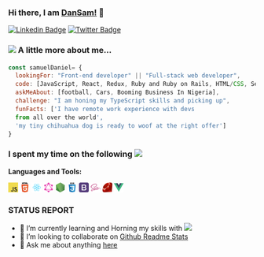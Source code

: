### Hi there, I am [DanSam!](https://github.com/DanSam5K) 👋

[![Linkedin Badge](https://img.shields.io/badge/-Daniel%20Samuel-blue?style=flat-square&logo=Linkedin&logoColor=white&link=https://www.linkedin.com/in/dansamuel/)](https://www.linkedin.com/in/dansamuel/)
[![Twitter Badge](https://img.shields.io/badge/-@_dan_sam-1ca0f1?style=flat-square&labelColor=1ca0f1&logo=twitter&logoColor=white&link=https://twitter.com/_dan_sam)](https://twitter.com/_dan_sam)

### <img src="https://media.giphy.com/media/kbVuid1Ak3uEHJUMVO/giphy.gif" width="50"> A little more about me...  

```javascript
const samuelDaniel= {
  lookingFor: "Front-end developer" || "Full-stack web developer",
  code: [JavaScript, React, Redux, Ruby and Ruby on Rails, HTML/CSS, Semantic UI, Bootstrap, Vue.js, SQL],
  askMeAbout: [football, Cars, Booming Business In Nigeria],
  challenge: "I am honing my TypeScript skills and picking up",
  funFacts: ['I have remote work experience with devs 
  from all over the world', 
  'my tiny chihuahua dog is ready to woof at the right offer']
}
```

### I spent my time on the following <img src="https://media.giphy.com/media/SvQzkTQb3ZwKcj1QTO/giphy.gif" width="40">

**Languages and Tools:**  

<code><img height="20" src="https://raw.githubusercontent.com/github/explore/80688e429a7d4ef2fca1e82350fe8e3517d3494d/topics/javascript/javascript.png"></code>
<code><img height="20" src="https://raw.githubusercontent.com/github/explore/80688e429a7d4ef2fca1e82350fe8e3517d3494d/topics/html/html.png"></code>
<code><img height="20" src="https://raw.githubusercontent.com/github/explore/80688e429a7d4ef2fca1e82350fe8e3517d3494d/topics/react/react.png"></code>
<code><img height="20" src="https://raw.githubusercontent.com/github/explore/5c058a388828bb5fde0bcafd4bc867b5bb3f26f3/topics/graphql/graphql.png"></code>
<code><img height="20" src="https://raw.githubusercontent.com/github/explore/80688e429a7d4ef2fca1e82350fe8e3517d3494d/topics/nodejs/nodejs.png"></code> 
<code><img height="20" src="https://raw.githubusercontent.com/github/explore/80688e429a7d4ef2fca1e82350fe8e3517d3494d/topics/css/css.png"></code>
<code><img height="20" src="https://raw.githubusercontent.com/github/explore/80688e429a7d4ef2fca1e82350fe8e3517d3494d/topics/bootstrap/bootstrap.png"></code>
<code><img height="20" src="https://raw.githubusercontent.com/github/explore/80688e429a7d4ef2fca1e82350fe8e3517d3494d/topics/sass/sass.png"></code>
<code><img height="20" src="https://raw.githubusercontent.com/github/explore/80688e429a7d4ef2fca1e82350fe8e3517d3494d/topics/ruby/ruby.png"></code>
<code><img height="20" src="https://raw.githubusercontent.com/github/explore/80688e429a7d4ef2fca1e82350fe8e3517d3494d/topics/vue/vue.png"></code>
### STATUS REPORT
- 🌱 I’m currently learning and Horning my skills with ![](https://img.shields.io/badge/Microverse-blueviolet)
- 👯 I’m looking to collaborate on [Github Readme Stats](https://github.com/DanSam5k/github-readme-stats)
- 💬 Ask me about anything [here](https://github.com/Dansam5k/DanSam5k/issues)

<!--
**DanSam5K/DanSam5k** is a ✨ _special_ ✨ repository because its `README.md` (this file) appears on your GitHub profile.


- 🌱 I’m currently learning Typescript
- 👯 I’m looking to collaborate on [Github Readme Stats](https://github.com/anuraghazra/github-readme-stats)
- 💬 Ask me about anything [here](https://github.com/anuraghazra/anuraghazra/issues)

<--
*NOTE: Top languages does not indicate my skill level or something like that, it's a github metric of which languages i have the most code on github, it's a new feature of [github-readme-stats](https://github.com/anuraghazra/github-readme-stats)*

Here are some ideas to get you started:
- 🔭 I’m currently working on ...
- 🌱 I’m currently learning ...
- 👯 I’m looking to collaborate on ...
- 🤔 I’m looking for help with ...
- 💬 Ask me about ...
- 📫 How to reach me: ...
- 😄 Pronouns: ...
- ⚡ Fun fact: ...
-->
